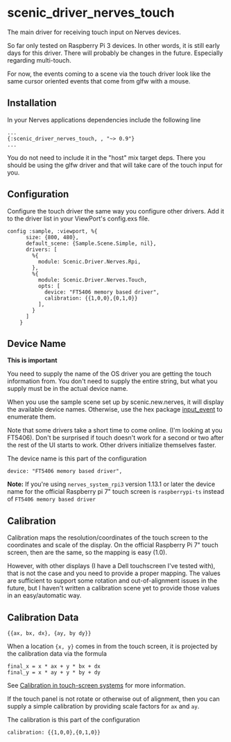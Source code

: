 # scenic_driver_nerves_touch

The main driver for receiving touch input on Nerves devices.

So far only tested on Raspberry Pi 3 devices. In other words, it is still early
days for this driver. There will probably be changes in the future. Especially
regarding multi-touch.

For now, the events coming to a scene via the touch driver look like the
same cursor oriented events that come from glfw with a mouse.

## Installation

In your Nerves applications dependencies include the following line

    ...
    {:scenic_driver_nerves_touch, , "~> 0.9"}
    ...

You do not need to include it in the "host" mix target deps. There you should be
using the glfw driver and that will take care of the touch input for you.

## Configuration

Configure the touch driver the same way you configure other drivers. Add it
to the driver list in your ViewPort's config.exs file.

    config :sample, :viewport, %{
          size: {800, 480},
          default_scene: {Sample.Scene.Simple, nil},
          drivers: [
            %{
              module: Scenic.Driver.Nerves.Rpi,
            },
            %{
              module: Scenic.Driver.Nerves.Touch,
              opts: [
                device: "FT5406 memory based driver",
                calibration: {{1,0,0},{0,1,0}}
              ],
            }
          ]
        }

## Device Name

__This is important__

You need to supply the name of the OS driver you are getting the touch information from.
You don't need to supply the entire string, but what you supply must be in the
actual device name.

When you use the sample scene set up by scenic.new.nerves, it will display the
available device names. Otherwise, use the hex package [input_event](https://hex.pm/packages/input_event) to enumerate them.

Note that some drivers take a short time to come online. (I'm looking at you FT5406).
Don't be surprised if touch doesn't work for a second or two after the rest of the
UI starts to work. Other drivers initialize themselves faster.

The device name is this part of the configuration

    device: "FT5406 memory based driver",

**Note:** If you're using `nerves_system_rpi3` version 1.13.1 or later the device name for the
official Raspberry pi 7" touch screen is `raspberrypi-ts` instead of `FT5406 memory based driver`

## Calibration

Calibration maps the resolution/coordinates of the touch screen to the
coordinates and scale of the display. On the official Raspberry Pi
7" touch screen, then are the same, so the mapping is easy (1.0).

However, with other displays (I have a Dell touchscreen I've tested with),
that is not the case and you need to provide a proper mapping. The values
are sufficient to support some rotation and out-of-alignment issues in
the future, but I haven't written a calibration scene yet to provide
those values in an easy/automatic way.

## Calibration Data

`{{ax, bx, dx}, {ay, by dy}}`

When a location `{x, y}` comes in from the touch screen, it is projected
by the calibration data via the formula

    final_x = x * ax + y * bx + dx
    final_y = x * ay + y * by + dy

See [Calibration in touch-screen systems](http://www.ti.com/lit/an/slyt277/slyt277.pdf) for more information.

If the touch panel is not rotate or otherwise out of alignment, then you can supply
a simple calibration by providing scale factors for `ax` and `ay`.

The calibration is this part of the configuration

    calibration: {{1,0,0},{0,1,0}}
